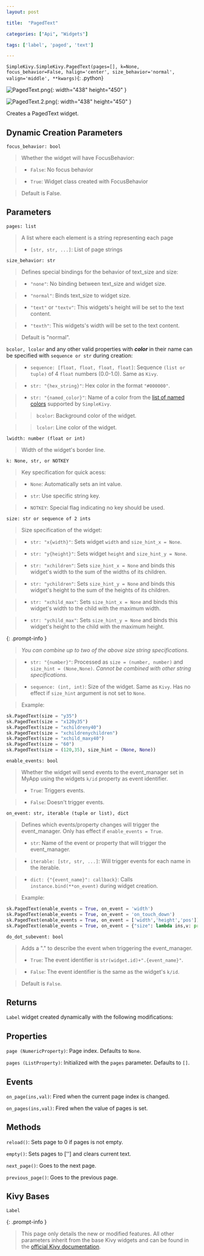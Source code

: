 ```yaml
---
layout: post

title:  "PagedText"

categories: ["Api", "Widgets"]

tags: ['label', 'paged', 'text']

---
```

`SimpleKivy.SimpleKivy.PagedText(pages=[], k=None, focus_behavior=False, halign='center', size_behavior='normal', valign='middle', **kwargs)`{: .python}


![PagedText.png](assets/img/docs/PagedText.png){: width="438" height="450" }

![PagedText.2.png](assets/img/docs/PagedText.2.png){: width="438" height="450" }


Creates a PagedText widget.

Dynamic Creation Parameters
---------------------------
`focus_behavior: bool`

> Whether the widget will have FocusBehavior:

> - `False`: No focus behavior

> - `True`: Widget class created with FocusBehavior

> Default is False.

Parameters
----------
`pages: list`

> A list where each element is a string representing each page
> - `[str, str, ...]`: List of page strings


`size_behavior: str`

> Defines special bindings for the behavior of text_size and size:

> - `"none"`: No binding between text_size and widget size.

> - `"normal"`: Binds text_size to widget size.

> - `"text"` or `"textv"`: This widgets's height will be set to the text content.

> - `"texth"`: This widgets's width will be set to the text content.

> Default is "normal".



`bcolor, lcolor` and any other valid properties with ***color*** in their name can be specified with `sequence or str` during creation:

> - `sequence: [float, float, float, float]`: Sequence `(list or tuple)` of 4 `float` numbers (0.0-1.0). Same as `Kivy`.

> - `str: "{hex_string}"`: Hex color in the format `"#000000"`.

> - `str: "{named_color}"`: Name of a color from the [list of named colors](/posts/named_colors) supported by `SimpleKivy`.


>> `bcolor`: Background color of the widget.


>> `lcolor`: Line color of the widget.


`lwidth: number (float or int)`

> Width of the widget's border line.



`k: None, str, or NOTKEY`

> Key specification for quick acess:

> - `None`: Automatically sets an int value.

> - `str`: Use specific string key.

> - `NOTKEY`: Special flag indicating no key should be used.


`size: str or sequence of 2 ints`

> Size specification of the widget:


> - `str: "x{width}"`: Sets widget `width` and `size_hint_x = None`.

> - `str: "y{height}"`: Sets widget `height` and `size_hint_y = None`.

> - `str: "xchildren"`: Sets `size_hint_x = None` and binds this widget's width to the sum of the widths of its children.

> - `str: "ychildren"`: Sets `size_hint_y = None` and binds this widget's height to the sum of the heights of its children.

> - `str: "xchild_max"`: Sets `size_hint_x = None` and binds this widget's width to the child with the maximum width.

> - `str: "ychild_max"`: Sets `size_hint_y = None` and binds this widget's height to the child with the maximum height.


{: .prompt-info }

> *You can combine up to two of the above size string specifications.*

> - `str: "{number}"`: Processed as `size = (number, number)` and `size_hint = (None,None)`. *Cannot be combined with other string specifications*.


> - `sequence: (int, int)`: Size of the widget. Same as `Kivy`. Has no effect if `size_hint` argument is not set to `None`.


> Example:

```py
sk.PagedText(size = "y35")
sk.PagedText(size = "x120y35")
sk.PagedText(size = "xchildreny40")
sk.PagedText(size = "xchildrenychildren")
sk.PagedText(size = "xchild_maxy40")
sk.PagedText(size = "60")
sk.PagedText(size = (120,35), size_hint = (None, None))
```

`enable_events: bool`

> Whether the widget will send events to the event_manager set in MyApp using the widgets `k/id` property as event identifier.
> - `True`: Triggers events.

> - `False`: Doesn't trigger events.


`on_event: str, iterable (tuple or list), dict`

> Defines which events/property changes will trigger the event_manager. Only has effect if `enable_events = True`.
> - `str`: Name of the event or property that will trigger the event_manager.

> - `iterable: [str, str, ...]`: Will trigger events for each name in the iterable.

> - `dict: {"{event_name}": callback}`: Calls `instance.bind(**on_event)` during widget creation.


> Example:

```py
sk.PagedText(enable_events = True, on_event = 'width')
sk.PagedText(enable_events = True, on_event = 'on_touch_down')
sk.PagedText(enable_events = True, on_event = ['width','height','pos'])
sk.PagedText(enable_events = True, on_event = {"size": lambda ins,v: print("size =",v)})

```

`do_dot_subevent: bool`

> Adds a "." to describe the event when triggering the event_manager.
> - `True`: The event identifier is `str(widget.id)+".{event_name}"`.

> - `False`: The event identifier is the same as the widget's `k/id`.

> Default is `False`.


Returns
-------
`Label` widget created dynamically with the following modifications:


Properties
----------
`page (NumericProperty)`: Page index. Defaults to `None`.

`pages (ListProperty)`: Initialized with the `pages` parameter. Defaults to `[]`.


Events
------
`on_page(ins,val)`: Fired when the current page index is changed.

`on_pages(ins,val)`: Fired when the value of pages is set.


Methods
-------
`reload()`: Sets page to 0 if pages is not empty.

`empty()`: Sets pages to [''] and clears current text.

`next_page()`: Goes to the next page.

`previous_page()`: Goes to the previous page.


Kivy Bases
----------
`Label`


{: .prompt-info }

> This page only details the new or modified features. All other parameters inherit from the base Kivy widgets and can be found in the [official Kivy documentation](https://kivy.org/doc/stable).

